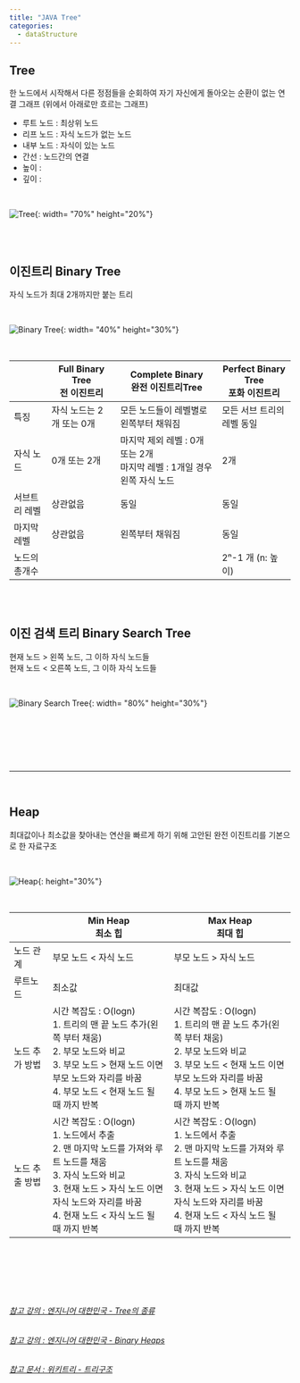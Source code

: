 ```yaml
---
title: "JAVA Tree"
categories:
  - dataStructure
---
```


## Tree
한 노드에서 시작해서 다른 정점들을 순회하여 자기 자신에게 돌아오는 순환이 없는 연결 그래프 (위에서 아래로만 흐르는 그래프)
- 루트 노드 : 최상위 노드
- 리프 노드 : 자식 노드가 없는 노드
- 내부 노드 : 자식이 있는 노드
- 간선 : 노드간의 연결
- 높이 :
- 깊이 :

<br>

![Tree](https://user-images.githubusercontent.com/42172353/183240630-fa3bc30a-8bc1-41df-955c-9d40786d9ccf.png){: width= "70%" height="20%"}



<br>
<br>

## 이진트리 Binary Tree
자식 노드가 최대 2개까지만 붙는 트리

<br>

![Binary Tree](https://user-images.githubusercontent.com/42172353/183239202-58c1ce95-3dd1-4d41-9464-8f4933a16de5.png){: width= "40%" height="30%"}


<br>

|        | Full Binary Tree<br/>전 이진트리             | Complete Binary<br/>완전 이진트리Tree                              | Perfect Binary Tree<br/>포화 이진트리 |
|---------|-------------------------------|---------------------------------------------------|---------------------|
| 특징      | 자식 노드는 2개 또는 0개 | 모든 노드들이 레벨별로 왼쪽부터 채워짐                             | 모든 서브 트리의 레벨 동일     |
| 자식 노드   | 0개 또는 2개                      | 마지막 제외 레벨 : 0개 또는 2개<br/>마지막 레벨 : 1개일 경우 왼쪽 자식 노드 | 2개                  |
| 서브트리 레벨 | 상관없음                          | 동일                                                | 동일                  |
| 마지막 레벨  | 상관없음                          | 왼쪽부터 채워짐                                          | 동일                  |
| 노드의 총개수 |                               |                                                   | 2ⁿ-1 개 (n: 높이)             |

<br>
<br>

## 이진 검색 트리 Binary Search Tree
현재 노드 > 왼쪽 노드, 그 이하 자식 노드들  
현재 노드 < 오른쪽 노드, 그 이하 자식 노드들

<br>

![Binary Search Tree](https://user-images.githubusercontent.com/42172353/183239351-4c7b2ab1-320f-406d-b88f-21429e4c8006.png){: width= "80%" height="30%"}


<br>
<br>
<br>
<br>
<br>

---

<br>

## Heap
최대값이나 최소값을 찾아내는 연산을 빠르게 하기 위해 고안된 완전 이진트리를 기본으로 한 자료구조

<br>

![Heap](https://user-images.githubusercontent.com/42172353/183240387-a79c3a06-dfa7-456d-8979-8c0e0f5c0ad1.png){: height="30%"}

<br>

|         | Min Heap<br/>최소 힙                                                                                                                     | Max Heap<br/>최대 힙                                                                                                                     |
|----------|---------------------------------------------------------------------------------------------------------------------------------------|---------------------------------------------------------------------------------------------------------------------------------------|
| 노드 관계    | 부모 노드 < 자식 노드                                                                                                                         | 부모 노드 > 자식 노드                                                                                                                         |
| 루트노드     | 최소값                                                                                                                                   | 최대값                                                                                                                                   |
| 노드 추가 방법 | 시간 복잡도 : O(logn)<br/>1. 트리의 맨 끝 노드 추가(왼쪽 부터 채움)<br/>2. 부모 노드와 비교<br/>3. 부모 노드 > 현재 노드 이면 부모 노드와 자리를 바꿈<br/>4. 부모 노드 < 현재 노드 될 때 까지 반복 | 시간 복잡도 : O(logn)<br/>1. 트리의 맨 끝 노드 추가(왼쪽 부터 채움)<br/>2. 부모 노드와 비교<br/>3. 부모 노드 < 현재 노드 이면 부모 노드와 자리를 바꿈<br/>4. 부모 노드 > 현재 노드 될 때 까지 반복 |
| 노드 추출 방법 | 시간 복잡도 : O(logn)<br/>1. 노드에서 추출<br/>2. 맨 마지막 노드를 가져와 루트 노드를 채움<br/>3. 자식 노드와 비교<br/>3. 현재 노드 > 자식 노드 이면 자식 노드와 자리를 바꿈<br/>4. 현재 노드 < 자식 노드 될 때 까지 반복       | 시간 복잡도 : O(logn)<br/>1. 노드에서 추출<br/>2. 맨 마지막 노드를 가져와 루트 노드를 채움<br/>3. 자식 노드와 비교<br/>3. 현재 노드 > 자식 노드 이면 자식 노드와 자리를 바꿈<br/>4. 현재 노드 < 자식 노드 될 때 까지 반복       |

<br>
<br>
<br>
<br>
<br>

###### [참고 강의 : 엔지니어 대한민국 - Tree의 종류](https://www.youtube.com/watch?v=LnxEBW29DOw&list=TLPQMDYwODIwMjJE9GrHYJZFVA&index=2)
###### [참고 강의 : 엔지니어 대한민국 - Binary Heaps](https://www.youtube.com/watch?v=jfwjyJvbbBI)

###### [참고 문서 : 위키트리 - 트리구조](https://ko.wikipedia.org/wiki/%ED%8A%B8%EB%A6%AC_%EA%B5%AC%EC%A1%B0)